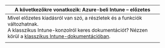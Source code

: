 |A következőkre vonatkozik: Azure-beli Intune – előzetes |
|--|
|Mivel előzetes kiadásról van szó, a részletek és a funkciók változhatnak.<br>A klasszikus Intune-konzolról keres dokumentációt? Nézzen körül a [klasszikus Intune-dokumentációban](https://docs.microsoft.com/intune/understand-explore/introduction-to-microsoft-intune).|
| |
